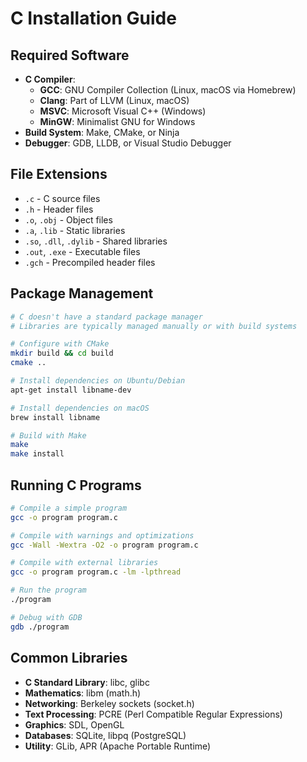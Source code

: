 # C Installation Guide

## Required Software

- **C Compiler**:
  - **GCC**: GNU Compiler Collection (Linux, macOS via Homebrew)
  - **Clang**: Part of LLVM (Linux, macOS)
  - **MSVC**: Microsoft Visual C++ (Windows)
  - **MinGW**: Minimalist GNU for Windows
- **Build System**: Make, CMake, or Ninja
- **Debugger**: GDB, LLDB, or Visual Studio Debugger

## File Extensions

- `.c` - C source files
- `.h` - Header files
- `.o`, `.obj` - Object files
- `.a`, `.lib` - Static libraries
- `.so`, `.dll`, `.dylib` - Shared libraries
- `.out`, `.exe` - Executable files
- `.gch` - Precompiled header files

## Package Management

```bash
# C doesn't have a standard package manager
# Libraries are typically managed manually or with build systems

# Configure with CMake
mkdir build && cd build
cmake ..

# Install dependencies on Ubuntu/Debian
apt-get install libname-dev

# Install dependencies on macOS
brew install libname

# Build with Make
make
make install
```

## Running C Programs

```bash
# Compile a simple program
gcc -o program program.c

# Compile with warnings and optimizations
gcc -Wall -Wextra -O2 -o program program.c

# Compile with external libraries
gcc -o program program.c -lm -lpthread

# Run the program
./program

# Debug with GDB
gdb ./program
```

## Common Libraries

- **C Standard Library**: libc, glibc
- **Mathematics**: libm (math.h)
- **Networking**: Berkeley sockets (socket.h)
- **Text Processing**: PCRE (Perl Compatible Regular Expressions)
- **Graphics**: SDL, OpenGL
- **Databases**: SQLite, libpq (PostgreSQL)
- **Utility**: GLib, APR (Apache Portable Runtime)
